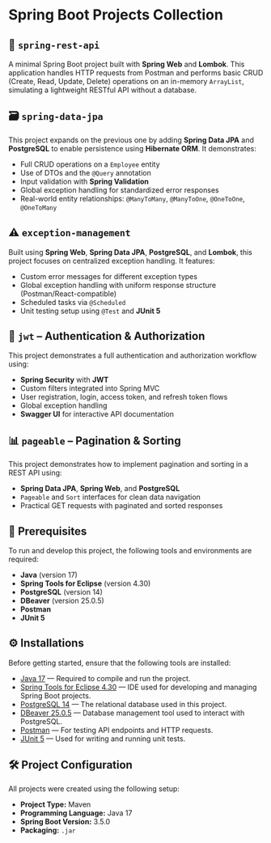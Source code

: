 # Spring Boot Projects Collection
## 📘 `spring-rest-api`
A minimal Spring Boot project built with **Spring Web** and **Lombok**. This application handles HTTP requests from Postman and performs basic CRUD (Create, Read, Update, Delete) operations on an in-memory `ArrayList`, simulating a lightweight RESTful API without a database.

##  🗃️ `spring-data-jpa`
 This project expands on the previous one by adding **Spring Data JPA** and **PostgreSQL** to enable persistence using **Hibernate ORM**. It demonstrates:
- Full CRUD operations on a `Employee` entity
- Use of DTOs and the `@Query` annotation
- Input validation with **Spring Validation**
- Global exception handling for standardized error responses
- Real-world entity relationships: `@ManyToMany`, `@ManyToOne`, `@OneToOne`, `@OneToMany`

## ⚠️ `exception-management`
Built using **Spring Web**, **Spring Data JPA**, **PostgreSQL**, and **Lombok**, this project focuses on centralized exception handling. It features:
- Custom error messages for different exception types
- Global exception handling with uniform response structure (Postman/React-compatible)
- Scheduled tasks via `@Scheduled`
- Unit testing setup using `@Test` and **JUnit 5**

## 🔐 `jwt` – Authentication & Authorization
This project demonstrates a full authentication and authorization workflow using:
- **Spring Security** with **JWT**
- Custom filters integrated into Spring MVC
- User registration, login, access token, and refresh token flows
- Global exception handling
- **Swagger UI** for interactive API documentation

## 📊 `pageable` – Pagination & Sorting
This project demonstrates how to implement pagination and sorting in a REST API using:
- **Spring Data JPA**, **Spring Web**, and **PostgreSQL**
- `Pageable` and `Sort` interfaces for clean data navigation
- Practical GET requests with paginated and sorted responses

## 🧾 Prerequisites
To run and develop this project, the following tools and environments are required:
- **Java** (version 17)
- **Spring Tools for Eclipse** (version 4.30)
- **PostgreSQL** (version 14)
- **DBeaver** (version 25.0.5)
- **Postman**
- **JUnit 5**

## ⚙️ Installations
Before getting started, ensure that the following tools are installed:
- [Java 17](https://www.oracle.com/java/technologies/javase/jdk17-archive-downloads.html) — Required to compile and run the project.
- [Spring Tools for Eclipse 4.30](https://spring.io/tools) — IDE used for developing and managing Spring Boot projects.
- [PostgreSQL 14](https://www.postgresql.org/download/) — The relational database used in this project.
- [DBeaver 25.0.5](https://dbeaver.io/download/) — Database management tool used to interact with PostgreSQL.
- [Postman](https://www.postman.com/downloads/) — For testing API endpoints and HTTP requests.
- [JUnit 5](https://junit.org/junit5/) — Used for writing and running unit tests.

## 🛠️ Project Configuration
All projects were created using the following setup:
- **Project Type:** Maven
- **Programming Language:** Java 17
- **Spring Boot Version:** 3.5.0
- **Packaging:** `.jar`
